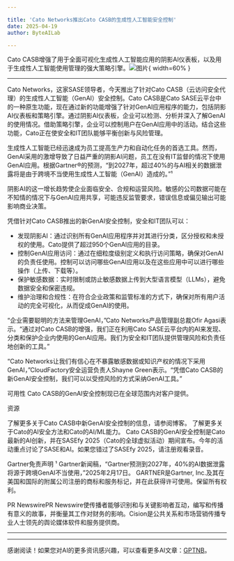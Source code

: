 ```yaml
---

title: 'Cato Networks推出Cato CASB的生成性人工智能安全控制'
date: 2025-04-19
author: ByteAILab

---
```


Cato CASB增强了用于全面可视化生成性人工智能应用的阴影AI仪表板，以及用于生成性人工智能使用管理的强大策略引擎。![图片](https://ai-techpark.com/wp-content/uploads/Cato-Networks.jpg){ width=60% }

---

Cato Networks，这家SASE领导者，今天推出了针对Cato CASB（云访问安全代理）的生成性人工智能（GenAI）安全控制。Cato CASB是Cato SASE云平台中的一种原生功能，现在通过新的功能增强了针对GenAI应用程序的能力，包括阴影AI仪表板和策略引擎。通过阴影AI仪表板，企业可以检测、分析并深入了解GenAI的使用情况。借助策略引擎，企业可以控制用户在GenAI应用中的活动。结合这些功能，Cato正在使安全和IT团队能够平衡创新与风险管理。

生成性人工智能已经迅速成为员工提高生产力和自动化任务的首选工具。然而，GenAI采用的激增导致了日益严重的阴影AI问题，员工在没有IT监督的情况下使用GenAI应用。根据Gartner®的预测，“到2027年，超过40%的与AI相关的数据泄露将是由于跨境不当使用生成性人工智能（GenAI）造成的。”¹

阴影AI的这一增长趋势使企业面临安全、合规和运营风险。敏感的公司数据可能在不知情的情况下与GenAI应用共享，可能违反监管要求，错误信息或偏见输出可能影响商业决策。

凭借针对Cato CASB推出的新GenAI安全控制，安全和IT团队可以：

- 发现阴影AI：通过识别所有GenAI应用程序并对其进行分类，区分授权和未授权的使用。Cato提供了超过950个GenAI应用的目录。
- 控制GenAI应用访问：通过在细粒度级别定义和执行访问策略，确保对GenAI的负责任使用。控制可以访问哪些GenAI应用以及在这些应用中可以进行哪些操作（上传、下载等）。
- 保护敏感数据：实时限制或防止敏感数据上传到大型语言模型（LLMs），避免数据安全和保密违规。
- 维护治理和合规性：在符合企业政策和监管标准的方式下，确保对所有用户活动的完全可视化，从而促成GenAI的使用。

“企业需要聪明的方法来管理GenAI，”Cato Networks产品管理副总裁Ofir Agasi表示。“通过对Cato CASB的增强，我们正在利用Cato SASE云平台内的AI来发现、分类和保护企业内使用的GenAI应用。我们为安全和IT团队提供管理风险和负责任地创新的工具。”

“Cato Networks让我们有信心在不暴露敏感数据或知识产权的情况下采用GenAI，”CloudFactory安全运营负责人Shayne Green表示。“凭借Cato CASB的新GenAI安全控制，我们可以以受控风险的方式采纳GenAI工具。”

可用性
Cato CASB的GenAI安全控制现已在全球范围内对客户提供。

资源

了解更多关于Cato CASB中新GenAI安全控制的信息，请参阅博客。
了解更多关于Cato的AI安全方法和Cato的AI/ML能力。
Cato CASB的GenAI安全控制是Cato最新的AI创新，并在SASEfy 2025（Cato的全球虚拟活动）期间宣布。今年的活动重点讨论了SASE和AI。如果您错过了SASEfy 2025，请注册观看录音。

Gartner免责声明
¹ Gartner新闻稿，“Gartner预测到2027年，40%的AI数据泄露将源于跨境GenAI不当使用，”2025年2月17日。
GARTNER是Gartner, Inc.及其在美国和国际的附属公司注册的商标和服务标记，并在此获得许可使用。保留所有权利。

PR NewswirePR Newswire使传播者能够识别和与关键影响者互动，编写和传播有意义的故事，并衡量其工作对财务的影响。Cision是公共关系和市场营销传播专业人士领先的舆论媒体软件和服务提供商。

---
---
感谢阅读！如果您对AI的更多资讯感兴趣，可以查看更多AI文章：[GPTNB](https://gptnb.com)。